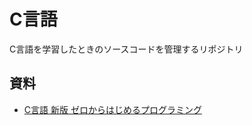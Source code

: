 # C言語
C言語を学習したときのソースコードを管理するリポジトリ

## 資料
* [C言語 新版 ゼロからはじめるプログラミング](https://www.shoeisha.co.jp/book/detail/9784798174655)